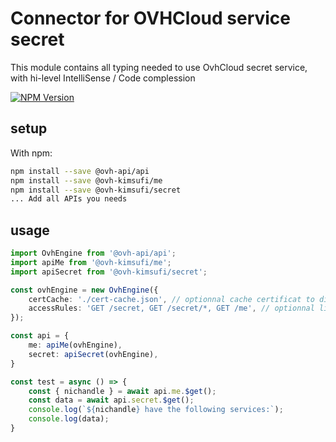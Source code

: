 # Connector for OVHCloud service secret

This module contains all typing needed to use OvhCloud secret service, with hi-level IntelliSense / Code complession

[![NPM Version](https://img.shields.io/npm/v/@ovh-kimsufi/secret.svg?style=flat)](https://www.npmjs.org/package/@ovh-kimsufi/secret)

## setup

With npm:
````bash
npm install --save @ovh-api/api
npm install --save @ovh-kimsufi/me
npm install --save @ovh-kimsufi/secret
... Add all APIs you needs
````

## usage

````typescript
import OvhEngine from '@ovh-api/api';
import apiMe from '@ovh-kimsufi/me';
import apiSecret from '@ovh-kimsufi/secret';

const ovhEngine = new OvhEngine({ 
    certCache: './cert-cache.json', // optionnal cache certificat to disk
    accessRules: 'GET /secret, GET /secret/*, GET /me', // optionnal limit the requested privileges.
});

const api = {
    me: apiMe(ovhEngine),
    secret: apiSecret(ovhEngine),
}

const test = async () => {
    const { nichandle } = await api.me.$get();
    const data = await api.secret.$get();
    console.log(`${nichandle} have the following services:`);
    console.log(data);
}

````
